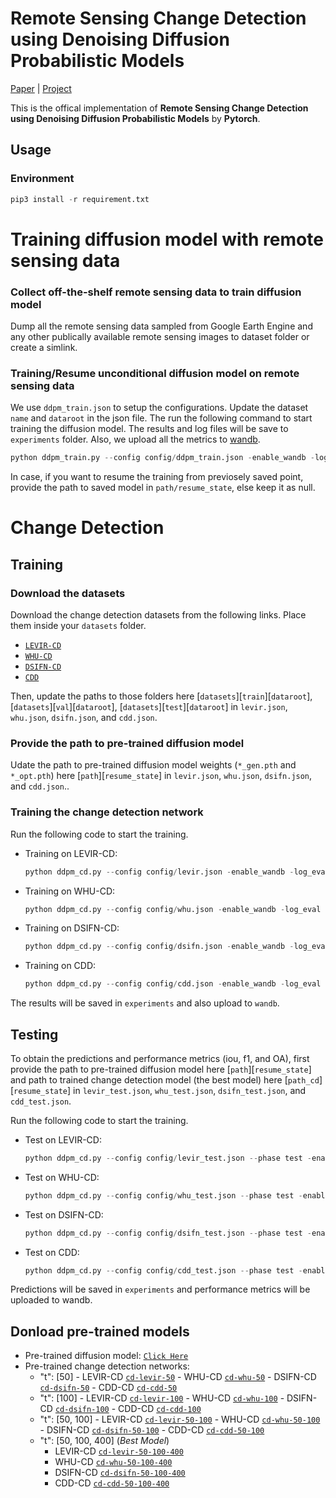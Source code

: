 # Remote Sensing Change Detection using Denoising Diffusion Probabilistic Models

[Paper]() |  [Project]()

This is the offical implementation of **Remote Sensing Change Detection using Denoising Diffusion Probabilistic Models** by **Pytorch**.

## Usage
### Environment
```python
pip3 install -r requirement.txt
```

# Training diffusion model with remote sensing data
### Collect off-the-shelf remote sensing data to train diffusion model

Dump all the remote sensing data sampled from Google Earth Engine and any other publically available remote sensing images to dataset folder or create a simlink. 

### Training/Resume unconditional diffusion model on remote sensing data

We use ``ddpm_train.json`` to setup the configurations. Update the dataset ``name`` and ``dataroot`` in the json file. The run the following command to start training the diffusion model. The results and log files will be save to ``experiments`` folder. Also, we upload all the metrics to [wandb](https://wandb.ai/home).

```python
python ddpm_train.py --config config/ddpm_train.json -enable_wandb -log_eval
```

In case, if you want to resume the training from previosely saved point, provide the path to saved model in ``path/resume_state``, else keep it as null.

# Change Detection
## Training
### Download the datasets
Download the change detection datasets from the following links. Place them inside your `datasets` folder.

- [`LEVIR-CD`](https://www.dropbox.com/s/18fb5jo0npu5evm/LEVIR-CD256.zip?dl=0)
- [`WHU-CD`](https://www.dropbox.com/s/r76a00jcxp5d3hl/WHU-CD-256.zip?dl=0)
- [`DSIFN-CD`](https://www.dropbox.com/s/1lr4m70x8jdkdr0/DSIFN-CD-256.zip?dl=0)
- [`CDD`](https://www.dropbox.com/s/ls9fq5u61k8wxwk/CDD.zip?dl=0)


Then, update the paths to those folders here [`datasets`][`train`][`dataroot`], [`datasets`][`val`][`dataroot`], [`datasets`][`test`][`dataroot`] in `levir.json`, `whu.json`, `dsifn.json`, and `cdd.json`.

### Provide the path to pre-trained diffusion model
Udate the path to pre-trained diffusion model weights (`*_gen.pth` and `*_opt.pth`) here [`path`][`resume_state`] in `levir.json`, `whu.json`, `dsifn.json`, and `cdd.json`..

### Training the change detection network
Run the following code to start the training.
- Training on LEVIR-CD:
    ```python
    python ddpm_cd.py --config config/levir.json -enable_wandb -log_eval
    ```
- Training on WHU-CD:
    ```python
    python ddpm_cd.py --config config/whu.json -enable_wandb -log_eval
    ```
- Training on DSIFN-CD:
    ```python
    python ddpm_cd.py --config config/dsifn.json -enable_wandb -log_eval
    ```
- Training on CDD:
    ```python
    python ddpm_cd.py --config config/cdd.json -enable_wandb -log_eval
    ```

The results will be saved in `experiments` and also upload to `wandb`.

## Testing
To obtain the predictions and performance metrics (iou, f1, and OA), first provide the path to pre-trained diffusion model here [`path`][`resume_state`] and path to trained change detection model (the best model) here [`path_cd`][`resume_state`] in `levir_test.json`, `whu_test.json`, `dsifn_test.json`, and `cdd_test.json`.

Run the following code to start the training.
- Test on LEVIR-CD:
    ```python
    python ddpm_cd.py --config config/levir_test.json --phase test -enable_wandb -log_eval
    ```
- Test on WHU-CD:
    ```python
    python ddpm_cd.py --config config/whu_test.json --phase test -enable_wandb -log_eval
    ```
- Test on DSIFN-CD:
    ```python
    python ddpm_cd.py --config config/dsifn_test.json --phase test -enable_wandb -log_eval
    ```
- Test on CDD:
    ```python
    python ddpm_cd.py --config config/cdd_test.json --phase test -enable_wandb -log_eval
    ```

Predictions will be saved in `experiments` and performance metrics will be uploaded to wandb.

## Donload pre-trained models
- Pre-trained diffusion model: [`Click Here`]()
- Pre-trained change detection networks:
    - "t": [50]
                - LEVIR-CD [`cd-levir-50`]()
                - WHU-CD [`cd-whu-50`]()
                - DSIFN-CD [`cd-dsifn-50`]()
                - CDD-CD [`cd-cdd-50`]()
    - "t": [100]
                - LEVIR-CD [`cd-levir-100`]()
                - WHU-CD [`cd-whu-100`]()
                - DSIFN-CD [`cd-dsifn-100`]()
                - CDD-CD [`cd-cdd-100`]()
    - "t": [50, 100]
            - LEVIR-CD [`cd-levir-50-100`]()
            - WHU-CD [`cd-whu-50-100`]()
            - DSIFN-CD [`cd-dsifn-50-100`]()
            - CDD-CD [`cd-cdd-50-100`]()
    - "t": [50, 100, 400] (*Best Model*)
        - LEVIR-CD [`cd-levir-50-100-400`]()
        - WHU-CD [`cd-whu-50-100-400`]()
        - DSIFN-CD [`cd-dsifn-50-100-400`]()
        - CDD-CD [`cd-cdd-50-100-400`]()







